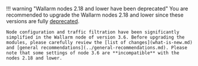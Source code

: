 !!! warning "Wallarm nodes 2.18 and lower have been deprecated"
    You are recommended to upgrade the Wallarm nodes 2.18 and lower since these versions are fully [deprecated](../versioning-policy.md#version-list).

    Node configuration and traffic filtration have been significantly simplified in the Wallarm node of version 3.6. Before upgrading the modules, please carefully review the [list of changes](what-is-new.md) and [general recommendations](../general-recommendations.md). Please note that some settings of node 3.6 are **incompatible** with the nodes 2.18 and lower.
